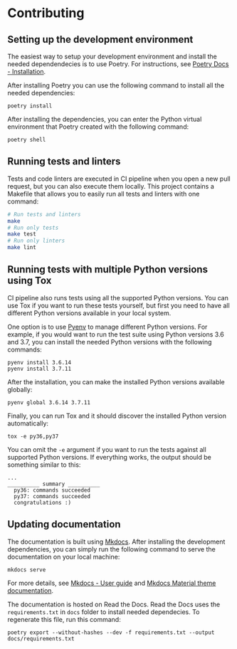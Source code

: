 # Contributing

## Setting up the development environment

The easiest way to setup your development environment and install the needed dependendecies is to use Poetry. For instructions, see [Poetry Docs - Installation](https://python-poetry.org/docs/#installation).

After installing Poetry you can use the following command to install all the needed dependencies:

```
poetry install
```

After installing the dependencies, you can enter the Python virtual environment that Poetry created with the following command:

```
poetry shell
```

## Running tests and linters

Tests and code linters are executed in CI pipeline when you open a new pull request, but you can also execute them locally. This project contains a Makefile that allows you to easily run all tests and linters with one command:

```sh
# Run tests and linters
make
# Run only tests
make test
# Run only linters
make lint
```

## Running tests with multiple Python versions using Tox

CI pipeline also runs tests using all the supported Python versions. You can use Tox if you want to run these tests yourself, but first you need to have all different Python versions available in your local system.

One option is to use [Pyenv](https://github.com/pyenv/pyenv) to manage different Python versions. For example, if you would want to run the test suite using Python versions 3.6 and 3.7, you can install the needed Python versions with the following commands:

```
pyenv install 3.6.14
pyenv install 3.7.11
```

After the installation, you can make the installed Python versions available globally:

```
pyenv global 3.6.14 3.7.11
```

Finally, you can run Tox and it should discover the installed Python version automatically:

```
tox -e py36,py37
```

You can omit the `-e` argument if you want to run the tests against all supported Python versions. If everything works, the output should be something similar to this:

```
...
__________ summary __________
  py36: commands succeeded
  py37: commands succeeded
  congratulations :)
```

## Updating documentation

The documentation is built using [Mkdocs](https://www.mkdocs.org/). After
installing the development dependencies, you can simply run the following
command to serve the documentation on your local machine:

```
mkdocs serve
```

For more details, see [Mkdocs - User guide](https://www.mkdocs.org/user-guide/)
and [Mkdocs Material theme documentation](https://squidfunk.github.io/mkdocs-material/).

The documentation is hosted on Read the Docs. Read the Docs uses the
`requirements.txt` in `docs` folder to install needed dependecies. To regenerate
this file, run this command:

```
poetry export --without-hashes --dev -f requirements.txt --output docs/requirements.txt
```
